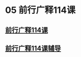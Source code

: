 # 05 前行广释114课

## [前行广释114课](https://huidengchanxiu.net/refs/qxgs/qxgs-10jgsd#前行广释第114课)

## [前行广释114课辅导](https://huidengchanxiu.net/refs/qxgs/fudao/qxgsfd-10jgsd#前行广释第114课辅导)
